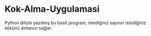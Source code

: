 # Kok-Alma-Uygulamasi
Python diliyle yazılmış bu basit program, istediğiniz sayının istediğiniz kökünü almanızı sağlar.
